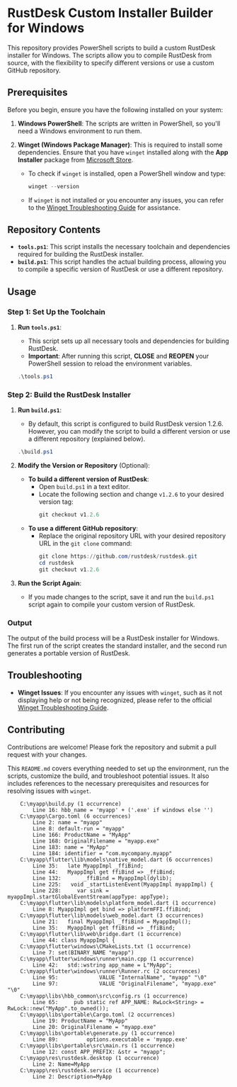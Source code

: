 # RustDesk Custom Installer Builder for Windows 

This repository provides PowerShell scripts to build a custom RustDesk installer for Windows. The scripts allow you to compile RustDesk from source, with the flexibility to specify different versions or use a custom GitHub repository.

## Prerequisites

Before you begin, ensure you have the following installed on your system:

1. **Windows PowerShell**: The scripts are written in PowerShell, so you'll need a Windows environment to run them.
2. **Winget (Windows Package Manager)**: This is required to install some dependencies. Ensure that you have `winget` installed along with the **App Installer** package from [Microsoft Store](https://apps.microsoft.com/detail/9nblggh4nns1?hl=en-us&gl=US).
 
   - To check if `winget` is installed, open a PowerShell window and type:
     ```powershell
     winget --version
     ```

   - If `winget` is not installed or you encounter any issues, you can refer to the [Winget Troubleshooting Guide](https://github.com/microsoft/winget-cli/blob/d68a1a69346e7ca16a5d07eef38a2c93172eb991/doc/troubleshooting/README.md#executing-winget-doesnt-display-help) for assistance.

## Repository Contents

- **`tools.ps1`**: This script installs the necessary toolchain and dependencies required for building the RustDesk installer.
- **`build.ps1`**: This script handles the actual building process, allowing you to compile a specific version of RustDesk or use a different repository.

## Usage

### Step 1: Set Up the Toolchain

1. **Run `tools.ps1`**:
   - This script sets up all necessary tools and dependencies for building RustDesk.
   - **Important**: After running this script, **CLOSE** and **REOPEN** your PowerShell session to reload the environment variables.

   ```powershell
   .\tools.ps1
   ```

### Step 2: Build the RustDesk Installer

1. **Run `build.ps1`**:
   - By default, this script is configured to build RustDesk version 1.2.6. However, you can modify the script to build a different version or use a different repository (explained below).

   ```powershell
   .\build.ps1
   ```

2. **Modify the Version or Repository** (Optional):
   - **To build a different version of RustDesk**:
     - Open `build.ps1` in a text editor.
     - Locate the following section and change `v1.2.6` to your desired version tag:
       ```powershell
       git checkout v1.2.6
       ```
   - **To use a different GitHub repository**:
     - Replace the original repository URL with your desired repository URL in the `git clone` command:
       ```powershell
       git clone https://github.com/rustdesk/rustdesk.git
       cd rustdesk
       git checkout v1.2.6
       ```

3. **Run the Script Again**:
   - If you made changes to the script, save it and run the `build.ps1` script again to compile your custom version of RustDesk.

### Output

The output of the build process will be a RustDesk installer for Windows. The first run of the script creates the standard installer, and the second run generates a portable version of RustDesk.

## Troubleshooting

- **Winget Issues**: If you encounter any issues with `winget`, such as it not displaying help or not being recognized, please refer to the official [Winget Troubleshooting Guide](https://github.com/microsoft/winget-cli/blob/d68a1a69346e7ca16a5d07eef38a2c93172eb991/doc/troubleshooting/README.md#executing-winget-doesnt-display-help).

## Contributing

Contributions are welcome! Please fork the repository and submit a pull request with your changes.

This `README.md` covers everything needed to set up the environment, run the scripts, customize the build, and troubleshoot potential issues. It also includes references to the necessary prerequisites and resources for resolving issues with `winget`.




        C:\myapp\build.py (1 occurrence)
            Line 16: hbb_name = 'myapp' + ('.exe' if windows else '')
        C:\myapp\Cargo.toml (6 occurrences)
            Line 2: name = "myapp"
            Line 8: default-run = "myapp"
            Line 166: ProductName = "MyApp"
            Line 168: OriginalFilename = "myapp.exe"
            Line 183: name = "MyApp"
            Line 184: identifier = "com.mycompany.myapp"
        C:\myapp\flutter\lib\models\native_model.dart (6 occurrences)
            Line 35:   late MyappImpl _ffiBind;
            Line 44:   MyappImpl get ffiBind => _ffiBind;
            Line 132:       _ffiBind = MyappImpl(dylib);
            Line 225:   void _startListenEvent(MyappImpl myappImpl) {
            Line 228:     var sink = myappImpl.startGlobalEventStream(appType: appType);
        C:\myapp\flutter\lib\models\platform_model.dart (1 occurrence)
            Line 8: MyappImpl get bind => platformFFI.ffiBind;
        C:\myapp\flutter\lib\models\web_model.dart (3 occurrences)
            Line 21:   final MyappImpl _ffiBind = MyappImpl();
            Line 35:   MyappImpl get ffiBind => _ffiBind;
        C:\myapp\flutter\lib\web\bridge.dart (1 occurrence)
            Line 44: class MyappImpl {
        C:\myapp\flutter\windows\CMakeLists.txt (1 occurrence)
            Line 7: set(BINARY_NAME "myapp")
        C:\myapp\flutter\windows\runner\main.cpp (1 occurrence)
            Line 42:   std::wstring app_name = L"MyApp";
        C:\myapp\flutter\windows\runner\Runner.rc (2 occurrences)
            Line 95:             VALUE "InternalName", "myapp" "\0"
            Line 97:             VALUE "OriginalFilename", "myapp.exe" "\0"
        C:\myapp\libs\hbb_common\src\config.rs (1 occurrence)
            Line 65:     pub static ref APP_NAME: RwLock<String> = RwLock::new("MyApp".to_owned());
        C:\myapp\libs\portable\Cargo.toml (2 occurrences)
            Line 19: ProductName = "MyApp"
            Line 20: OriginalFilename = "myapp.exe"
        C:\myapp\libs\portable\generate.py (1 occurrence)
            Line 89:         options.executable = 'myapp.exe'
        C:\myapp\libs\portable\src\main.rs (1 occurrence)
            Line 12: const APP_PREFIX: &str = "myapp";
        C:\myapp\res\rustdesk.desktop (1 occurrence)
            Line 2: Name=MyApp
        C:\myapp\res\rustdesk.service (1 occurrence)
            Line 2: Description=MyApp
        
